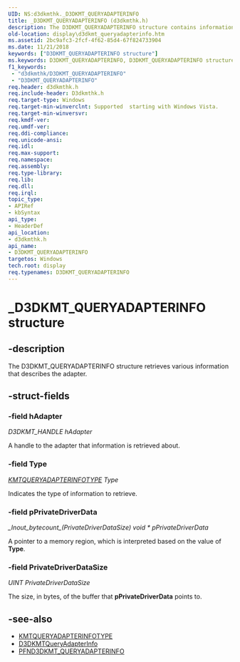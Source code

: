 ```yaml
---
UID: NS:d3dkmthk._D3DKMT_QUERYADAPTERINFO
title: _D3DKMT_QUERYADAPTERINFO (d3dkmthk.h)
description: The D3DKMT_QUERYADAPTERINFO structure contains information that describes the graphics adapter.
old-location: display\d3dkmt_queryadapterinfo.htm
ms.assetid: 2bc9afc3-2fcf-4f62-85d4-67f824733904
ms.date: 11/21/2018
keywords: ["D3DKMT_QUERYADAPTERINFO structure"]
ms.keywords: D3DKMT_QUERYADAPTERINFO, D3DKMT_QUERYADAPTERINFO structure [Display Devices], OpenGL_Structs_10a338e9-c5a8-44e0-9ad7-87d5a3ab742e.xml, _D3DKMT_QUERYADAPTERINFO, d3dkmthk/D3DKMT_QUERYADAPTERINFO, display.d3dkmt_queryadapterinfo
f1_keywords:
 - "d3dkmthk/D3DKMT_QUERYADAPTERINFO"
 - "D3DKMT_QUERYADAPTERINFO"
req.header: d3dkmthk.h
req.include-header: D3dkmthk.h
req.target-type: Windows
req.target-min-winverclnt: Supported  starting with Windows Vista.
req.target-min-winversvr: 
req.kmdf-ver: 
req.umdf-ver: 
req.ddi-compliance: 
req.unicode-ansi: 
req.idl: 
req.max-support: 
req.namespace: 
req.assembly: 
req.type-library: 
req.lib: 
req.dll: 
req.irql: 
topic_type:
- APIRef
- kbSyntax
api_type:
- HeaderDef
api_location:
- d3dkmthk.h
api_name:
- D3DKMT_QUERYADAPTERINFO
targetos: Windows
tech.root: display
req.typenames: D3DKMT_QUERYADAPTERINFO
---
```


# _D3DKMT_QUERYADAPTERINFO structure

## -description
The D3DKMT_QUERYADAPTERINFO structure retrieves various information that describes the adapter.

## -struct-fields

### -field hAdapter
*D3DKMT\_HANDLE* *hAdapter*

A handle to the adapter that information is retrieved about.

### -field Type
*[KMTQUERYADAPTERINFOTYPE](ne-d3dkmthk-_kmtqueryadapterinfotype.md) Type*

Indicates the type of information to retrieve.

### -field pPrivateDriverData
*\_Inout\_bytecount\_(PrivateDriverDataSize)* *void * pPrivateDriverData*

A pointer to a memory region, which is interpreted based on the value of **Type**.

### -field PrivateDriverDataSize
*UINT PrivateDriverDataSize*

The size, in bytes, of the buffer that <b>pPrivateDriverData</b> points to.

## -see-also
- [KMTQUERYADAPTERINFOTYPE](ne-d3dkmthk-_kmtqueryadapterinfotype.md)
- [D3DKMTQueryAdapterInfo](nf-d3dkmthk-d3dkmtqueryadapterinfo.md)
- [PFND3DKMT_QUERYADAPTERINFO](nc-d3dkmthk-pfnd3dkmt_queryadapterinfo.md)
 

